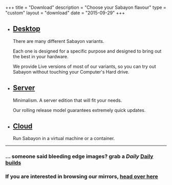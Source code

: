 +++
title = "Download"
description = "Choose your Sabayon flavour"
type = "custom"
layout = "download"
date = "2015-09-29"
+++

* ## [Desktop](/desktop)

    There are many different Sabayon variants.

    Each one is designed for a specific purpose and designed to bring out the best in your hardware.

    We provide Live versions of most of our variants, so you can try out Sabayon without touching your Computer's Hard drive.

* ## [Server](/server)

    Minimalism. A server edition that will fit your needs.

    Our rolling release model guarantees extremely quick updates.

* ## [Cloud](/cloud)

    Run Sabayon in a virtual machine or a container.

<hr />

### ... someone said bleeding edge images? grab a *Daily* [Daily builds](http://dl.sabayon.org/iso/daily/daily.html)

### If you are interested in browsing our mirrors, [head over here](/mirrors)
